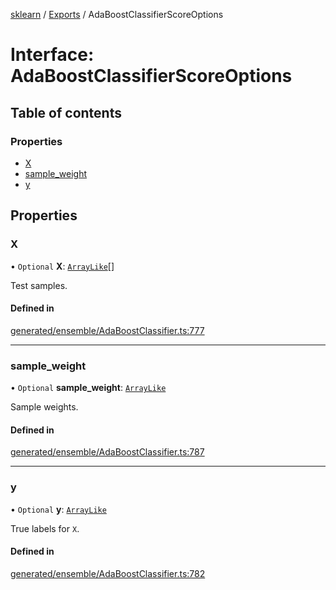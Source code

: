 [sklearn](../readme.md) / [Exports](../modules.md) / AdaBoostClassifierScoreOptions

# Interface: AdaBoostClassifierScoreOptions

## Table of contents

### Properties

- [X](AdaBoostClassifierScoreOptions.md#x)
- [sample\_weight](AdaBoostClassifierScoreOptions.md#sample_weight)
- [y](AdaBoostClassifierScoreOptions.md#y)

## Properties

### X

• `Optional` **X**: [`ArrayLike`](../modules.md#arraylike)[]

Test samples.

#### Defined in

[generated/ensemble/AdaBoostClassifier.ts:777](https://github.com/transitive-bullshit/scikit-learn-ts/blob/367336a/packages/sklearn/src/generated/ensemble/AdaBoostClassifier.ts#L777)

___

### sample\_weight

• `Optional` **sample\_weight**: [`ArrayLike`](../modules.md#arraylike)

Sample weights.

#### Defined in

[generated/ensemble/AdaBoostClassifier.ts:787](https://github.com/transitive-bullshit/scikit-learn-ts/blob/367336a/packages/sklearn/src/generated/ensemble/AdaBoostClassifier.ts#L787)

___

### y

• `Optional` **y**: [`ArrayLike`](../modules.md#arraylike)

True labels for `X`.

#### Defined in

[generated/ensemble/AdaBoostClassifier.ts:782](https://github.com/transitive-bullshit/scikit-learn-ts/blob/367336a/packages/sklearn/src/generated/ensemble/AdaBoostClassifier.ts#L782)
